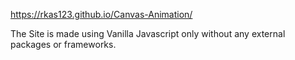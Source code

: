 https://rkas123.github.io/Canvas-Animation/

The Site is made using Vanilla Javascript only without any external packages or frameworks.
